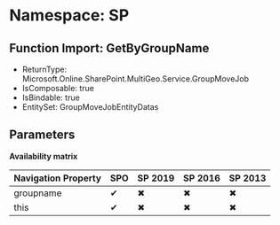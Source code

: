 # Namespace: SP

## Function Import: GetByGroupName

- ReturnType: Microsoft.Online.SharePoint.MultiGeo.Service.GroupMoveJob
- IsComposable: true
- IsBindable: true
- EntitySet: GroupMoveJobEntityDatas

## Parameters

**Availability matrix**

Navigation Property | SPO | SP 2019 | SP 2016 | SP 2013
----------|-----|---------|---------|--------
groupname | ✔ | ✖ | ✖ | ✖
this | ✔ | ✖ | ✖ | ✖
